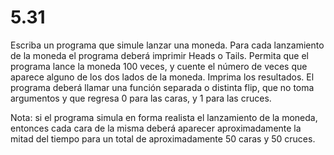 # 5.31

Escriba un programa que simule lanzar una moneda. Para cada lanzamiento de la moneda el programa deberá imprimir Heads o Tails. Permita que el programa lance la moneda 100 veces, y cuente el número de veces que aparece alguno de los dos lados de la moneda. Imprima los resultados. El programa deberá llamar una función separada o distinta flip, que no toma argumentos y que regresa 0 para las caras, y 1 para las cruces. 

Nota: si el programa simula en forma realista el lanzamiento de la moneda, entonces cada cara de la misma deberá aparecer aproximadamente la mitad del 	tiempo para un total de aproximadamente 50 caras y 50 cruces.
